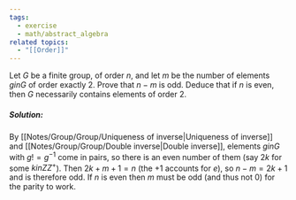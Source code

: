 ```yaml
---
tags:
  - exercise
  - math/abstract_algebra
related topics:
  - "[[Order]]"
---
```

Let $G$ be a finite group, of order $n$, and let $m$ be the number of elements $g in G$ of order exactly $2$. Prove that $n − m$ is odd. Deduce that if $n$ is even, then $G$ necessarily contains elements of order $2$.
##### Solution:
By [[Notes/Group/Group/Uniqueness of inverse|Uniqueness of inverse]] and [[Notes/Group/Group/Double inverse|Double inverse]], elements $g in G$ with $g != g^{-1}$ come in pairs, so there is an even number of them (say $2k$ for some $k in ZZ^+$). Then $2k+m+1=n$ (the $+1$ accounts for $e$), so $n-m=2k+1$ and is therefore odd. If $n$ is even then $m$ must be odd (and thus not $0$) for the parity to work.
